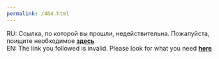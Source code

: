 ```yaml
---
permalink: /404.html
---
```

RU: Ссылка, по которой вы прошли, недействительна. Пожалуйста, поищите необходимое **[здесь](https://docs.unavlab.com)**  
EN: The link you followed is invalid. Please look for what you need **[here](https://docs.unavlab.com)**

